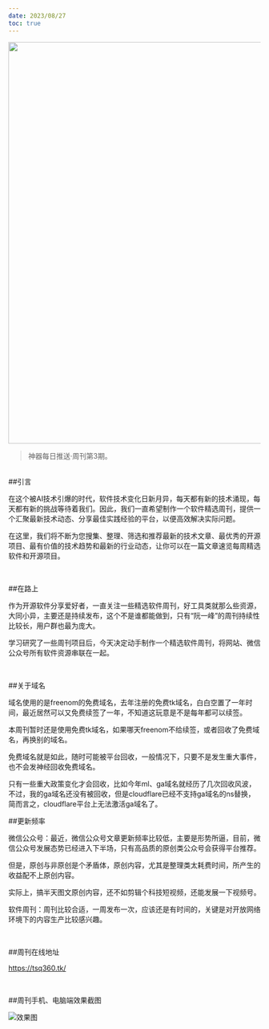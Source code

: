 ```yaml
---
date: 2023/08/27
toc: true
---
```


<img src="https://i.postimg.cc/XvxFFgsT/image.png" width="800" />

> 神器每日推送·周刊第3期。

<br/>
##引言

在这个被AI技术引爆的时代，软件技术变化日新月异，每天都有新的技术涌现，每天都有新的挑战等待着我们。因此，我们一直希望制作一个软件精选周刊，提供一个汇聚最新技术动态、分享最佳实践经验的平台，以便高效解决实际问题。

在这里，我们将不断为您搜集、整理、筛选和推荐最新的技术文章、最优秀的开源项目、最有价值的技术趋势和最新的行业动态，让你可以在一篇文章速览每周精选软件和开源项目。

<br/>

##在路上

作为开源软件分享爱好者，一直关注一些精选软件周刊，好工具类就那么些资源，大同小异，主要还是持续发布，这个不是谁都能做到，只有“阮一峰”的周刊持续性比较长，用户群也最为庞大。

学习研究了一些周刊项目后，今天决定动手制作一个精选软件周刊，将网站、微信公众号所有软件资源串联在一起。

<br/>

##关于域名

域名使用的是freenom的免费域名，去年注册的免费tk域名，白白空置了一年时间，最近居然可以又免费续签了一年，不知道这玩意是不是每年都可以续签。


本周刊暂时还是使用免费tk域名，如果哪天freenom不给续签，或者回收了免费域名，再换别的域名。


免费域名就是如此，随时可能被平台回收，一般情况下，只要不是发生重大事件，也不会发神经回收免费域名。


只有一些重大政策变化才会回收，比如今年ml、ga域名就经历了几次回收风波，不过，我的ga域名还没有被回收，但是cloudflare已经不支持ga域名的ns替换，简而言之，cloudflare平台上无法激活ga域名了。
<br/>

##更新频率

微信公众号：最近，微信公众号文章更新频率比较低，主要是形势所逼，目前，微信公众号发展态势已经进入下半场，只有高品质的原创类公众号会获得平台推荐。

但是，原创与非原创是个矛盾体，原创内容，尤其是整理类太耗费时间，所产生的收益配不上原创内容。


实际上，搞半天图文原创内容，还不如剪辑个科技短视频，还能发展一下视频号。

软件周刊：周刊比较合适，一周发布一次，应该还是有时间的，关键是对开放网络环境下的内容生产比较感兴趣。

<br/>

##周刊在线地址

https://tsq360.tk/

<br/>

##周刊手机、电脑端效果截图

![效果图](https://i.postimg.cc/XvxFFgsT/image.png)

<br/>
